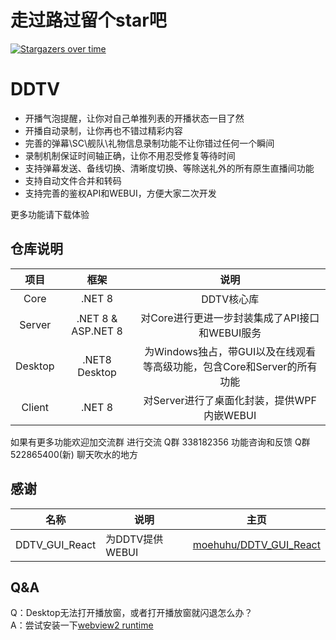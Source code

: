 # 走过路过留个star吧

[![Stargazers over time](https://starchart.cc/CHKZL/DDTV.svg)](https://starchart.cc/CHKZL/DDTV)



# DDTV
* 开播气泡提醒，让你对自己单推列表的开播状态一目了然
* 开播自动录制，让你再也不错过精彩内容
* 完善的弹幕\SC\舰队\礼物信息录制功能不让你错过任何一个瞬间
* 录制机制保证时间轴正确，让你不用忍受修复等待时间
* 支持弹幕发送、备线切换、清晰度切换、等除送礼外的所有原生直播间功能
* 支持自动文件合并和转码
* 支持完善的鉴权API和WEBUI，方便大家二次开发

更多功能请下载体验

## 仓库说明

|项目|框架|说明|
|:--:|:--:|:--:|
|Core|.NET 8|DDTV核心库|
|Server|.NET 8 & ASP.NET 8|对Core进行更进一步封装集成了API接口和WEBUI服务|
|Desktop|.NET8 Desktop|为Windows独占，带GUI以及在线观看等高级功能，包含Core和Server的所有功能|
|Client|.NET 8|对Server进行了桌面化封装，提供WPF内嵌WEBUI|


如果有更多功能欢迎加交流群 进行交流
Q群	338182356	功能咨询和反馈
Q群	522865400(新)	聊天吹水的地方


## 感谢
|名称|说明|主页|
|---|---|---|
|DDTV_GUI_React|为DDTV提供WEBUI|[moehuhu/DDTV_GUI_React](https://github.com/moehuhu/DDTV_GUI_React)|

## Q&A
Q：Desktop无法打开播放窗，或者打开播放窗就闪退怎么办？  
A：尝试安装一下[webview2 runtime](https://developer.microsoft.com/zh-cn/microsoft-edge/webview2/consumer)
